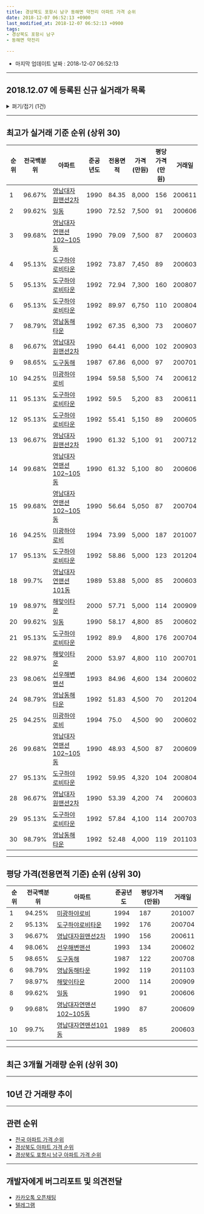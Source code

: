 ```yaml
---
title: 경상북도 포항시 남구 동해면 약전리 아파트 가격 순위
date: 2018-12-07 06:52:13 +0900
last_modified_at: 2018-12-07 06:52:13 +0900
tags:
- 경상북도 포항시 남구
- 동해면 약전리

---
```


* 마지막 업데이트 날짜 : 2018-12-07 06:52:13

---

## 2018.12.07 에 등록된 신규 실거래가 목록

<details>
<summary>펴기/접기 (1건)</summary>
<div markdown="1">

|아파트|전국백분위|준공년도|전용면적|가격(만원)|평당가격(만원)|거래일|
|---|---|---|---|---|---|---|
|[일동](https://search.naver.com/search.naver?query=%EA%B2%BD%EC%83%81%EB%B6%81%EB%8F%84+%ED%8F%AC%ED%95%AD%EC%8B%9C+%EB%82%A8%EA%B5%AC+%EB%8F%99%ED%95%B4%EB%A9%B4+%EC%95%BD%EC%A0%84%EB%A6%AC+%EC%9D%BC%EB%8F%99)|99.62%|1990|58.17|4,500|255|<span style="color:red">201812</span>|


</div>
</details>

---

## 최고가 실거래 기준 순위 (상위 30)


|순위|전국백분위|아파트|준공년도|전용면적|가격(만원)|평당가격(만원)|거래일|
|---|---|---|---|---|---|---|---|
|1|96.67%|[영남대자원맨션2차](https://search.naver.com/search.naver?query=%EA%B2%BD%EC%83%81%EB%B6%81%EB%8F%84+%ED%8F%AC%ED%95%AD%EC%8B%9C+%EB%82%A8%EA%B5%AC+%EB%8F%99%ED%95%B4%EB%A9%B4+%EC%95%BD%EC%A0%84%EB%A6%AC+%EC%98%81%EB%82%A8%EB%8C%80%EC%9E%90%EC%9B%90%EB%A7%A8%EC%85%982%EC%B0%A8)|1990|84.35|8,000|156|200611|
|2|99.62%|[일동](https://search.naver.com/search.naver?query=%EA%B2%BD%EC%83%81%EB%B6%81%EB%8F%84+%ED%8F%AC%ED%95%AD%EC%8B%9C+%EB%82%A8%EA%B5%AC+%EB%8F%99%ED%95%B4%EB%A9%B4+%EC%95%BD%EC%A0%84%EB%A6%AC+%EC%9D%BC%EB%8F%99)|1990|72.52|7,500|91|200606|
|3|99.68%|[영남대자연맨션102~105동](https://search.naver.com/search.naver?query=%EA%B2%BD%EC%83%81%EB%B6%81%EB%8F%84+%ED%8F%AC%ED%95%AD%EC%8B%9C+%EB%82%A8%EA%B5%AC+%EB%8F%99%ED%95%B4%EB%A9%B4+%EC%95%BD%EC%A0%84%EB%A6%AC+%EC%98%81%EB%82%A8%EB%8C%80%EC%9E%90%EC%97%B0%EB%A7%A8%EC%85%98102%7E105%EB%8F%99)|1990|79.09|7,500|87|200603|
|4|95.13%|[도구하야로비타운](https://search.naver.com/search.naver?query=%EA%B2%BD%EC%83%81%EB%B6%81%EB%8F%84+%ED%8F%AC%ED%95%AD%EC%8B%9C+%EB%82%A8%EA%B5%AC+%EB%8F%99%ED%95%B4%EB%A9%B4+%EC%95%BD%EC%A0%84%EB%A6%AC+%EB%8F%84%EA%B5%AC%ED%95%98%EC%95%BC%EB%A1%9C%EB%B9%84%ED%83%80%EC%9A%B4)|1992|73.87|7,450|89|200603|
|5|95.13%|[도구하야로비타운](https://search.naver.com/search.naver?query=%EA%B2%BD%EC%83%81%EB%B6%81%EB%8F%84+%ED%8F%AC%ED%95%AD%EC%8B%9C+%EB%82%A8%EA%B5%AC+%EB%8F%99%ED%95%B4%EB%A9%B4+%EC%95%BD%EC%A0%84%EB%A6%AC+%EB%8F%84%EA%B5%AC%ED%95%98%EC%95%BC%EB%A1%9C%EB%B9%84%ED%83%80%EC%9A%B4)|1992|72.94|7,300|160|200807|
|6|95.13%|[도구하야로비타운](https://search.naver.com/search.naver?query=%EA%B2%BD%EC%83%81%EB%B6%81%EB%8F%84+%ED%8F%AC%ED%95%AD%EC%8B%9C+%EB%82%A8%EA%B5%AC+%EB%8F%99%ED%95%B4%EB%A9%B4+%EC%95%BD%EC%A0%84%EB%A6%AC+%EB%8F%84%EA%B5%AC%ED%95%98%EC%95%BC%EB%A1%9C%EB%B9%84%ED%83%80%EC%9A%B4)|1992|89.97|6,750|110|200804|
|7|98.79%|[영남동해타운](https://search.naver.com/search.naver?query=%EA%B2%BD%EC%83%81%EB%B6%81%EB%8F%84+%ED%8F%AC%ED%95%AD%EC%8B%9C+%EB%82%A8%EA%B5%AC+%EB%8F%99%ED%95%B4%EB%A9%B4+%EC%95%BD%EC%A0%84%EB%A6%AC+%EC%98%81%EB%82%A8%EB%8F%99%ED%95%B4%ED%83%80%EC%9A%B4)|1992|67.35|6,300|73|200607|
|8|96.67%|[영남대자원맨션2차](https://search.naver.com/search.naver?query=%EA%B2%BD%EC%83%81%EB%B6%81%EB%8F%84+%ED%8F%AC%ED%95%AD%EC%8B%9C+%EB%82%A8%EA%B5%AC+%EB%8F%99%ED%95%B4%EB%A9%B4+%EC%95%BD%EC%A0%84%EB%A6%AC+%EC%98%81%EB%82%A8%EB%8C%80%EC%9E%90%EC%9B%90%EB%A7%A8%EC%85%982%EC%B0%A8)|1990|64.41|6,000|102|200903|
|9|98.65%|[도구동해](https://search.naver.com/search.naver?query=%EA%B2%BD%EC%83%81%EB%B6%81%EB%8F%84+%ED%8F%AC%ED%95%AD%EC%8B%9C+%EB%82%A8%EA%B5%AC+%EB%8F%99%ED%95%B4%EB%A9%B4+%EC%95%BD%EC%A0%84%EB%A6%AC+%EB%8F%84%EA%B5%AC%EB%8F%99%ED%95%B4)|1987|67.86|6,000|97|200701|
|10|94.25%|[미광하야로비](https://search.naver.com/search.naver?query=%EA%B2%BD%EC%83%81%EB%B6%81%EB%8F%84+%ED%8F%AC%ED%95%AD%EC%8B%9C+%EB%82%A8%EA%B5%AC+%EB%8F%99%ED%95%B4%EB%A9%B4+%EC%95%BD%EC%A0%84%EB%A6%AC+%EB%AF%B8%EA%B4%91%ED%95%98%EC%95%BC%EB%A1%9C%EB%B9%84)|1994|59.58|5,500|74|200612|
|11|95.13%|[도구하야로비타운](https://search.naver.com/search.naver?query=%EA%B2%BD%EC%83%81%EB%B6%81%EB%8F%84+%ED%8F%AC%ED%95%AD%EC%8B%9C+%EB%82%A8%EA%B5%AC+%EB%8F%99%ED%95%B4%EB%A9%B4+%EC%95%BD%EC%A0%84%EB%A6%AC+%EB%8F%84%EA%B5%AC%ED%95%98%EC%95%BC%EB%A1%9C%EB%B9%84%ED%83%80%EC%9A%B4)|1992|59.5|5,200|83|200611|
|12|95.13%|[도구하야로비타운](https://search.naver.com/search.naver?query=%EA%B2%BD%EC%83%81%EB%B6%81%EB%8F%84+%ED%8F%AC%ED%95%AD%EC%8B%9C+%EB%82%A8%EA%B5%AC+%EB%8F%99%ED%95%B4%EB%A9%B4+%EC%95%BD%EC%A0%84%EB%A6%AC+%EB%8F%84%EA%B5%AC%ED%95%98%EC%95%BC%EB%A1%9C%EB%B9%84%ED%83%80%EC%9A%B4)|1992|55.41|5,150|89|200605|
|13|96.67%|[영남대자원맨션2차](https://search.naver.com/search.naver?query=%EA%B2%BD%EC%83%81%EB%B6%81%EB%8F%84+%ED%8F%AC%ED%95%AD%EC%8B%9C+%EB%82%A8%EA%B5%AC+%EB%8F%99%ED%95%B4%EB%A9%B4+%EC%95%BD%EC%A0%84%EB%A6%AC+%EC%98%81%EB%82%A8%EB%8C%80%EC%9E%90%EC%9B%90%EB%A7%A8%EC%85%982%EC%B0%A8)|1990|61.32|5,100|91|200712|
|14|99.68%|[영남대자연맨션102~105동](https://search.naver.com/search.naver?query=%EA%B2%BD%EC%83%81%EB%B6%81%EB%8F%84+%ED%8F%AC%ED%95%AD%EC%8B%9C+%EB%82%A8%EA%B5%AC+%EB%8F%99%ED%95%B4%EB%A9%B4+%EC%95%BD%EC%A0%84%EB%A6%AC+%EC%98%81%EB%82%A8%EB%8C%80%EC%9E%90%EC%97%B0%EB%A7%A8%EC%85%98102%7E105%EB%8F%99)|1990|61.32|5,100|80|200606|
|15|99.68%|[영남대자연맨션102~105동](https://search.naver.com/search.naver?query=%EA%B2%BD%EC%83%81%EB%B6%81%EB%8F%84+%ED%8F%AC%ED%95%AD%EC%8B%9C+%EB%82%A8%EA%B5%AC+%EB%8F%99%ED%95%B4%EB%A9%B4+%EC%95%BD%EC%A0%84%EB%A6%AC+%EC%98%81%EB%82%A8%EB%8C%80%EC%9E%90%EC%97%B0%EB%A7%A8%EC%85%98102%7E105%EB%8F%99)|1990|56.64|5,050|87|200704|
|16|94.25%|[미광하야로비](https://search.naver.com/search.naver?query=%EA%B2%BD%EC%83%81%EB%B6%81%EB%8F%84+%ED%8F%AC%ED%95%AD%EC%8B%9C+%EB%82%A8%EA%B5%AC+%EB%8F%99%ED%95%B4%EB%A9%B4+%EC%95%BD%EC%A0%84%EB%A6%AC+%EB%AF%B8%EA%B4%91%ED%95%98%EC%95%BC%EB%A1%9C%EB%B9%84)|1994|73.99|5,000|187|201007|
|17|95.13%|[도구하야로비타운](https://search.naver.com/search.naver?query=%EA%B2%BD%EC%83%81%EB%B6%81%EB%8F%84+%ED%8F%AC%ED%95%AD%EC%8B%9C+%EB%82%A8%EA%B5%AC+%EB%8F%99%ED%95%B4%EB%A9%B4+%EC%95%BD%EC%A0%84%EB%A6%AC+%EB%8F%84%EA%B5%AC%ED%95%98%EC%95%BC%EB%A1%9C%EB%B9%84%ED%83%80%EC%9A%B4)|1992|58.86|5,000|123|201204|
|18|99.7%|[영남대자연맨션101동](https://search.naver.com/search.naver?query=%EA%B2%BD%EC%83%81%EB%B6%81%EB%8F%84+%ED%8F%AC%ED%95%AD%EC%8B%9C+%EB%82%A8%EA%B5%AC+%EB%8F%99%ED%95%B4%EB%A9%B4+%EC%95%BD%EC%A0%84%EB%A6%AC+%EC%98%81%EB%82%A8%EB%8C%80%EC%9E%90%EC%97%B0%EB%A7%A8%EC%85%98101%EB%8F%99)|1989|53.88|5,000|85|200603|
|19|98.97%|[해맞이타운](https://search.naver.com/search.naver?query=%EA%B2%BD%EC%83%81%EB%B6%81%EB%8F%84+%ED%8F%AC%ED%95%AD%EC%8B%9C+%EB%82%A8%EA%B5%AC+%EB%8F%99%ED%95%B4%EB%A9%B4+%EC%95%BD%EC%A0%84%EB%A6%AC+%ED%95%B4%EB%A7%9E%EC%9D%B4%ED%83%80%EC%9A%B4)|2000|57.71|5,000|114|200909|
|20|99.62%|[일동](https://search.naver.com/search.naver?query=%EA%B2%BD%EC%83%81%EB%B6%81%EB%8F%84+%ED%8F%AC%ED%95%AD%EC%8B%9C+%EB%82%A8%EA%B5%AC+%EB%8F%99%ED%95%B4%EB%A9%B4+%EC%95%BD%EC%A0%84%EB%A6%AC+%EC%9D%BC%EB%8F%99)|1990|58.17|4,800|85|200602|
|21|95.13%|[도구하야로비타운](https://search.naver.com/search.naver?query=%EA%B2%BD%EC%83%81%EB%B6%81%EB%8F%84+%ED%8F%AC%ED%95%AD%EC%8B%9C+%EB%82%A8%EA%B5%AC+%EB%8F%99%ED%95%B4%EB%A9%B4+%EC%95%BD%EC%A0%84%EB%A6%AC+%EB%8F%84%EA%B5%AC%ED%95%98%EC%95%BC%EB%A1%9C%EB%B9%84%ED%83%80%EC%9A%B4)|1992|89.9|4,800|176|200704|
|22|98.97%|[해맞이타운](https://search.naver.com/search.naver?query=%EA%B2%BD%EC%83%81%EB%B6%81%EB%8F%84+%ED%8F%AC%ED%95%AD%EC%8B%9C+%EB%82%A8%EA%B5%AC+%EB%8F%99%ED%95%B4%EB%A9%B4+%EC%95%BD%EC%A0%84%EB%A6%AC+%ED%95%B4%EB%A7%9E%EC%9D%B4%ED%83%80%EC%9A%B4)|2000|53.97|4,800|110|200701|
|23|98.06%|[선우해변맨션](https://search.naver.com/search.naver?query=%EA%B2%BD%EC%83%81%EB%B6%81%EB%8F%84+%ED%8F%AC%ED%95%AD%EC%8B%9C+%EB%82%A8%EA%B5%AC+%EB%8F%99%ED%95%B4%EB%A9%B4+%EC%95%BD%EC%A0%84%EB%A6%AC+%EC%84%A0%EC%9A%B0%ED%95%B4%EB%B3%80%EB%A7%A8%EC%85%98)|1993|84.96|4,600|134|200602|
|24|98.79%|[영남동해타운](https://search.naver.com/search.naver?query=%EA%B2%BD%EC%83%81%EB%B6%81%EB%8F%84+%ED%8F%AC%ED%95%AD%EC%8B%9C+%EB%82%A8%EA%B5%AC+%EB%8F%99%ED%95%B4%EB%A9%B4+%EC%95%BD%EC%A0%84%EB%A6%AC+%EC%98%81%EB%82%A8%EB%8F%99%ED%95%B4%ED%83%80%EC%9A%B4)|1992|51.83|4,500|70|201204|
|25|94.25%|[미광하야로비](https://search.naver.com/search.naver?query=%EA%B2%BD%EC%83%81%EB%B6%81%EB%8F%84+%ED%8F%AC%ED%95%AD%EC%8B%9C+%EB%82%A8%EA%B5%AC+%EB%8F%99%ED%95%B4%EB%A9%B4+%EC%95%BD%EC%A0%84%EB%A6%AC+%EB%AF%B8%EA%B4%91%ED%95%98%EC%95%BC%EB%A1%9C%EB%B9%84)|1994|75.0|4,500|90|200602|
|26|99.68%|[영남대자연맨션102~105동](https://search.naver.com/search.naver?query=%EA%B2%BD%EC%83%81%EB%B6%81%EB%8F%84+%ED%8F%AC%ED%95%AD%EC%8B%9C+%EB%82%A8%EA%B5%AC+%EB%8F%99%ED%95%B4%EB%A9%B4+%EC%95%BD%EC%A0%84%EB%A6%AC+%EC%98%81%EB%82%A8%EB%8C%80%EC%9E%90%EC%97%B0%EB%A7%A8%EC%85%98102%7E105%EB%8F%99)|1990|48.93|4,500|87|200609|
|27|95.13%|[도구하야로비타운](https://search.naver.com/search.naver?query=%EA%B2%BD%EC%83%81%EB%B6%81%EB%8F%84+%ED%8F%AC%ED%95%AD%EC%8B%9C+%EB%82%A8%EA%B5%AC+%EB%8F%99%ED%95%B4%EB%A9%B4+%EC%95%BD%EC%A0%84%EB%A6%AC+%EB%8F%84%EA%B5%AC%ED%95%98%EC%95%BC%EB%A1%9C%EB%B9%84%ED%83%80%EC%9A%B4)|1992|59.95|4,320|104|200804|
|28|96.67%|[영남대자원맨션2차](https://search.naver.com/search.naver?query=%EA%B2%BD%EC%83%81%EB%B6%81%EB%8F%84+%ED%8F%AC%ED%95%AD%EC%8B%9C+%EB%82%A8%EA%B5%AC+%EB%8F%99%ED%95%B4%EB%A9%B4+%EC%95%BD%EC%A0%84%EB%A6%AC+%EC%98%81%EB%82%A8%EB%8C%80%EC%9E%90%EC%9B%90%EB%A7%A8%EC%85%982%EC%B0%A8)|1990|53.39|4,200|74|200603|
|29|95.13%|[도구하야로비타운](https://search.naver.com/search.naver?query=%EA%B2%BD%EC%83%81%EB%B6%81%EB%8F%84+%ED%8F%AC%ED%95%AD%EC%8B%9C+%EB%82%A8%EA%B5%AC+%EB%8F%99%ED%95%B4%EB%A9%B4+%EC%95%BD%EC%A0%84%EB%A6%AC+%EB%8F%84%EA%B5%AC%ED%95%98%EC%95%BC%EB%A1%9C%EB%B9%84%ED%83%80%EC%9A%B4)|1992|57.84|4,100|114|200703|
|30|98.79%|[영남동해타운](https://search.naver.com/search.naver?query=%EA%B2%BD%EC%83%81%EB%B6%81%EB%8F%84+%ED%8F%AC%ED%95%AD%EC%8B%9C+%EB%82%A8%EA%B5%AC+%EB%8F%99%ED%95%B4%EB%A9%B4+%EC%95%BD%EC%A0%84%EB%A6%AC+%EC%98%81%EB%82%A8%EB%8F%99%ED%95%B4%ED%83%80%EC%9A%B4)|1992|52.48|4,000|119|201103|


---

## 평당 가격(전용면적 기준) 순위 (상위 30)


|순위|전국백분위|아파트|준공년도|평당가격(만원)|거래일|
|---|---|---|---|---|---|
|1|94.25%|[미광하야로비](https://search.naver.com/search.naver?query=%EA%B2%BD%EC%83%81%EB%B6%81%EB%8F%84+%ED%8F%AC%ED%95%AD%EC%8B%9C+%EB%82%A8%EA%B5%AC+%EB%8F%99%ED%95%B4%EB%A9%B4+%EC%95%BD%EC%A0%84%EB%A6%AC+%EB%AF%B8%EA%B4%91%ED%95%98%EC%95%BC%EB%A1%9C%EB%B9%84)|1994|187|201007|
|2|95.13%|[도구하야로비타운](https://search.naver.com/search.naver?query=%EA%B2%BD%EC%83%81%EB%B6%81%EB%8F%84+%ED%8F%AC%ED%95%AD%EC%8B%9C+%EB%82%A8%EA%B5%AC+%EB%8F%99%ED%95%B4%EB%A9%B4+%EC%95%BD%EC%A0%84%EB%A6%AC+%EB%8F%84%EA%B5%AC%ED%95%98%EC%95%BC%EB%A1%9C%EB%B9%84%ED%83%80%EC%9A%B4)|1992|176|200704|
|3|96.67%|[영남대자원맨션2차](https://search.naver.com/search.naver?query=%EA%B2%BD%EC%83%81%EB%B6%81%EB%8F%84+%ED%8F%AC%ED%95%AD%EC%8B%9C+%EB%82%A8%EA%B5%AC+%EB%8F%99%ED%95%B4%EB%A9%B4+%EC%95%BD%EC%A0%84%EB%A6%AC+%EC%98%81%EB%82%A8%EB%8C%80%EC%9E%90%EC%9B%90%EB%A7%A8%EC%85%982%EC%B0%A8)|1990|156|200611|
|4|98.06%|[선우해변맨션](https://search.naver.com/search.naver?query=%EA%B2%BD%EC%83%81%EB%B6%81%EB%8F%84+%ED%8F%AC%ED%95%AD%EC%8B%9C+%EB%82%A8%EA%B5%AC+%EB%8F%99%ED%95%B4%EB%A9%B4+%EC%95%BD%EC%A0%84%EB%A6%AC+%EC%84%A0%EC%9A%B0%ED%95%B4%EB%B3%80%EB%A7%A8%EC%85%98)|1993|134|200602|
|5|98.65%|[도구동해](https://search.naver.com/search.naver?query=%EA%B2%BD%EC%83%81%EB%B6%81%EB%8F%84+%ED%8F%AC%ED%95%AD%EC%8B%9C+%EB%82%A8%EA%B5%AC+%EB%8F%99%ED%95%B4%EB%A9%B4+%EC%95%BD%EC%A0%84%EB%A6%AC+%EB%8F%84%EA%B5%AC%EB%8F%99%ED%95%B4)|1987|122|200708|
|6|98.79%|[영남동해타운](https://search.naver.com/search.naver?query=%EA%B2%BD%EC%83%81%EB%B6%81%EB%8F%84+%ED%8F%AC%ED%95%AD%EC%8B%9C+%EB%82%A8%EA%B5%AC+%EB%8F%99%ED%95%B4%EB%A9%B4+%EC%95%BD%EC%A0%84%EB%A6%AC+%EC%98%81%EB%82%A8%EB%8F%99%ED%95%B4%ED%83%80%EC%9A%B4)|1992|119|201103|
|7|98.97%|[해맞이타운](https://search.naver.com/search.naver?query=%EA%B2%BD%EC%83%81%EB%B6%81%EB%8F%84+%ED%8F%AC%ED%95%AD%EC%8B%9C+%EB%82%A8%EA%B5%AC+%EB%8F%99%ED%95%B4%EB%A9%B4+%EC%95%BD%EC%A0%84%EB%A6%AC+%ED%95%B4%EB%A7%9E%EC%9D%B4%ED%83%80%EC%9A%B4)|2000|114|200909|
|8|99.62%|[일동](https://search.naver.com/search.naver?query=%EA%B2%BD%EC%83%81%EB%B6%81%EB%8F%84+%ED%8F%AC%ED%95%AD%EC%8B%9C+%EB%82%A8%EA%B5%AC+%EB%8F%99%ED%95%B4%EB%A9%B4+%EC%95%BD%EC%A0%84%EB%A6%AC+%EC%9D%BC%EB%8F%99)|1990|91|200606|
|9|99.68%|[영남대자연맨션102~105동](https://search.naver.com/search.naver?query=%EA%B2%BD%EC%83%81%EB%B6%81%EB%8F%84+%ED%8F%AC%ED%95%AD%EC%8B%9C+%EB%82%A8%EA%B5%AC+%EB%8F%99%ED%95%B4%EB%A9%B4+%EC%95%BD%EC%A0%84%EB%A6%AC+%EC%98%81%EB%82%A8%EB%8C%80%EC%9E%90%EC%97%B0%EB%A7%A8%EC%85%98102%7E105%EB%8F%99)|1990|87|200609|
|10|99.7%|[영남대자연맨션101동](https://search.naver.com/search.naver?query=%EA%B2%BD%EC%83%81%EB%B6%81%EB%8F%84+%ED%8F%AC%ED%95%AD%EC%8B%9C+%EB%82%A8%EA%B5%AC+%EB%8F%99%ED%95%B4%EB%A9%B4+%EC%95%BD%EC%A0%84%EB%A6%AC+%EC%98%81%EB%82%A8%EB%8C%80%EC%9E%90%EC%97%B0%EB%A7%A8%EC%85%98101%EB%8F%99)|1989|85|200603|


---

## 최근 3개월 거래량 순위 (상위 30)


<div style="width:100%;">
    <canvas id="deal_count_ranking" height="250"></canvas>
</div>


<script>
new Chart(document.getElementById("deal_count_ranking"), {
    type: 'horizontalBar',
    data: {
        labels: ['영남동해타운', '일동', '영남대자원맨션2차', '영남대자연맨션102~105동', '영남대자연맨션101동'],
        datasets: [{
            label: '실거래 수',
            data: [2, 1, 1, 1, 1],
            borderColor: "rgba(255, 0, 128, 1)",
            backgroundColor: "rgba(255, 0, 128, 0.5)",
            fill: false,
        }]
    },
    options: {
        responsive: true,
        title: {
            display: true,
            text: '최근 3개월 거래량 순위'
        },
        tooltips: {
            mode: 'index',
            intersect: false,
            callbacks: {
                title: function(tooltipItems, data) {
                    return "실거래 수:";
                },
                label: function(tooltipItem, data) {
                    return data.labels[tooltipItem.index] + ": " + tooltipItem.xLabel;
                }
            }
        },
        hover: {
            mode: 'nearest',
            intersect: true
        },
        scales: {
            xAxes: [{
                display: true,
                scaleLabel: {
                    display: true,
                    labelString: '실거래 수'
                },
                ticks: {
                    suggestedMin: 0,
                }
            }],
            yAxes: [{
                display: true,
                ticks: {
                    autoSkip: false,
                    callback: function(value, index, values) {
                        if (value.length > 15)
                            return value.substr(0, 13) + "...";
                        else
                            return value;
                    }
                },
                scaleLabel: {
                    display: false,
                }
            }]
        }
    }
});

</script>


---

## 10년 간 거래량 추이


<div style="width:100%;">
    <canvas id="deal_progress" height="250"></canvas>
</div>

<script>
new Chart(document.getElementById("deal_progress"), {
    type: 'line',
    data: {
        labels: ['200812','200901','200902','200903','200904','200905','200906','200907','200908','200909','200910','200911','200912','201001','201002','201003','201004','201005','201006','201007','201008','201009','201010','201011','201012','201101','201102','201103','201104','201105','201106','201107','201108','201109','201110','201111','201112','201201','201202','201203','201204','201205','201206','201207','201208','201209','201210','201211','201212','201301','201302','201303','201304','201305','201306','201307','201308','201309','201310','201311','201312','201401','201402','201403','201404','201405','201406','201407','201408','201409','201410','201411','201412','201501','201502','201503','201504','201505','201506','201507','201508','201509','201510','201511','201512','201601','201602','201603','201604','201605','201606','201607','201608','201609','201610','201611','201612','201701','201702','201703','201704','201705','201706','201707','201708','201709','201710','201711','201712','201801','201802','201803','201804','201805','201806','201807','201808','201809','201810','201811','201812'],
        datasets: [{
            label: '실거래 수',
            pointRadius: 1,
            data: [3, 5, 13, 10, 10, 4, 6, 6, 5, 9, 8, 9, 8, 5, 7, 12, 7, 8, 5, 7, 9, 8, 6, 8, 8, 7, 7, 7, 7, 8, 4, 5, 6, 7, 6, 9, 10, 3, 8, 11, 12, 22, 5, 8, 6, 10, 11, 4, 7, 13, 13, 11, 11, 12, 9, 9, 14, 13, 9, 14, 11, 11, 9, 27, 11, 11, 16, 17, 8, 12, 11, 6, 5, 11, 8, 10, 13, 10, 12, 6, 11, 6, 9, 14, 7, 3, 8, 12, 6, 13, 12, 2, 9, 5, 4, 10, 8, 2, 8, 3, 6, 5, 6, 6, 7, 10, 5, 6, 3, 3, 4, 10, 10, 4, 4, 3, 4, 2, 3, 2, 1],
            borderColor: "rgba(255, 201, 14, 1)",
            backgroundColor: "rgba(255, 201, 14, 0.5)",
            fill: true,
        }]
    },
    options: {
        responsive: true,
        title: {
            display: true,
            text: '10년간 거래량 추이'
        },
        tooltips: {
            mode: 'index',
            intersect: false,
        },
        hover: {
            mode: 'nearest',
            intersect: true
        },
        scales: {
            xAxes: [{
                display: true,
                scaleLabel: {
                    display: true,
                    labelString: '년/월'
                }
            }],
            yAxes: [{
                display: true,
                ticks: {
                    suggestedMin: 0,
                },
                scaleLabel: {
                    display: true,
                    labelString: '실거래 수'
                }
            }]
        }
    }
});

</script>


---

## 관련 순위

- [전국 아파트 가격 순위](https://inasie.github.io/apt-ranking/전국)
- [경상북도 아파트 가격 순위](https://inasie.github.io/apt-ranking/경상북도)
- [경상북도 포항시 남구 아파트 가격 순위](https://inasie.github.io/apt-ranking/경상북도-포항시-남구)


---

## 개발자에게 버그리포트 및 의견전달

- [카카오톡 오픈채팅](https://open.kakao.com/o/gLJUAP4)
- [텔레그램](https://t.me/inasie)

